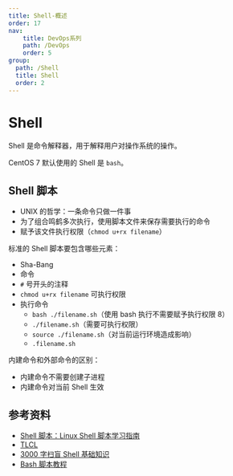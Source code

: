 ```yaml
---
title: Shell-概述
order: 17
nav:
    title: DevOps系列
    path: /DevOps
    order: 5
group:
  path: /Shell
  title: Shell
  order: 2
---
```


# Shell

Shell 是命令解释器，用于解释用户对操作系统的操作。

CentOS 7 默认使用的 Shell 是 `bash`。

## Shell 脚本

- UNIX 的哲学：一条命令只做一件事
- 为了组合鸣鹤多次执行，使用脚本文件来保存需要执行的命令
- 赋予该文件执行权限（`chmod u+rx filename`）

标准的 Shell 脚本要包含哪些元素：

- Sha-Bang
- 命令
- `#` 号开头的注释
- `chmod u+rx filename` 可执行权限
- 执行命令
  - `bash ./filename.sh`（使用 bash 执行不需要赋予执行权限 8）
  - `./filename.sh`（需要可执行权限）
  - `source ./filename.sh`（对当前运行环境造成影响）
  - `.filename.sh`

内建命令和外部命令的区别：

- 内建命令不需要创建子进程
- 内建命令对当前 Shell 生效

## 参考资料

- [Shell 脚本：Linux Shell 脚本学习指南](http://c.biancheng.net/shell/)
- [TLCL](http://billie66.github.io/TLCL/book/index.html)
- [3000 字扫盲 Shell 基础知识](https://juejin.im/post/5ef009b86fb9a058b10aaa28)
- [Bash 脚本教程](https://wangdoc.com/bash/index.html)
